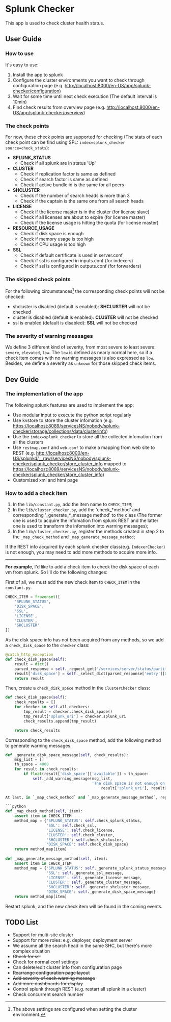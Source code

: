 # Splunk Checker
This app is used to check cluster health status.

## User Guide

### How to use
It's easy to use:

1. Install the app to splunk
2. Configure the cluster environments you want to check through configuration page (e.g. <http://localhost:8000/en-US/app/splunk-checker/configuration>)
3. Wait for some time until next check execution (The default interval is 10min)
4. Find check results from overview page (e.g. <http://localhost:8000/en-US/app/splunk-checker/overview>)

### The check points
For now, these check points are supported for checking (The stats of each check point can be find using SPL: `index=splunk_checker source=check_stats`):

- **SPLUNK_STATUS** 
	- Check if all splunk are in status 'Up'
- **CLUSTER**
	- Check if replication factor is same as defined
	- Check if search factor is same as defined
	- Check if active bundle id is the same for all peers
- **SHCLUSTER**
	- Check if the number of search heads is more than 3
	- Check if the captain is the same one from all search heads
- **LICENSE**
	- Check if the license master is in the cluster (for license slave)
	- Check if all licenses are about to expire (for license master)
	- Check if the license usage is hitting the quota (for license master)
- **RESOURCE_USAGE**
	- Check if disk space is enough
	- Check if memory usage is too high
	- Check if CPU usage is too high
- **SSL**
	- Check if default certificate is used in server.conf
	- Check if ssl is configured in inputs.conf (for indexers)
	- Check if ssl is configured in outputs.conf (for forwarders)

### The skipped check points
For the following circumstances[^1] the corresponding check points will not be checked:

- shcluster is disabled (default is enabled): **SHCLUSTER** will not be checked
- cluster is disabled (default is enabled): **CLUSTER** will not be checked
- ssl is enabled (default is disabled): **SSL** will not be checked

[^1]:The above settings are configured when setting the cluster environment.

### The severity of warning messages
We define 3 different kind of severity, from most severe to least severe: `severe`, `elevated`, `low`. The `low` is defined as nearly normal here, so if a check item comes with no warning messages is also expressed as `low`. Besides, we define a severity as `unknown` for those skipped check items.

## Dev Guide

### The implementation of the app
The following splunk features are used to implement the app:

- Use modular input to execute the python script regularly
- Use kvstore to store the cluster infomation (e.g. <https://localhost:8089/servicesNS/nobody/splunk-checker/storage/collections/data/clusterinfo>)
- Use the `index=splunk_checker` to store all the collected infomation from all the clusters
- Use `restmap.conf` and `web.conf` to make a mapping from web site to REST (e.g. <http://localhost:8000/en-US/splunkd/__raw/servicesNS/nobody/splunk-checker/splunk_checker/store_cluster_info> mapped to <https://localhost:8089/servicesNS/nobody/splunk-checker/splunk_checker/store_cluster_info>)
- Customized xml and html page

### How to add a check item
1. In the `lib/constant.py`, add the item name to `CHECK_TIEM`;
2. In the `lib/cluster_checker.py`, add the 'check\_\*method' and corresponding '\_generate\_*_message method' to the class (The former one is used to acquire the infomation from splunk REST and the latter one is used to transform the infomation into warning messages);
3. In the `lib/cluster_checker.py`, register the methods created in step 2 to the `_map_check_method` and `_map_generate_message_method`;

If the REST info acquired by each splunk checker class(e.g. `IndexerChecker`) is not enough, you may need to add more methods to acquire more info.

---

**For example**, I'd like to add a check item to check the disk space of each vm from splunk. So I'll do the following changes:

First of all, we must add the new check item to `CHECK_ITEM` in the `constant.py`.

```python
CHECK_ITEM = frozenset([
	'SPLUNK_STATUS',
	'DISK_SPACE',
	'SSL',
	'LICENSE',
	'CLUSTER',
	'SHCLUSTER'
])
```

As the disk space info has not been acquired from any methods, so we add a `check_disk_space` to the `checker` class:

```python
@catch_http_exception
def check_disk_space(self):
    result = dict()
    parsed_response = self._request_get('/services/server/status/partitions-space')
    result['disk_space'] = self._select_dict(parsed_response['entry'][0]['content'], ['available', 'capacity'])
    return result
```

Then, create a `check_disk_space` method in the `ClusterChecker` class:

```python
def check_disk_space(self):
	check_results = []
	for checker in self.all_checkers:
    	tmp_result = checker.check_disk_space()
    	tmp_result['splunk_uri'] = checker.splunk_uri
    	check_results.append(tmp_result)

	return check_results
```

Corresponding to the `check_disk_space` method, add the following method to generate warning messages.

```python
def _generate_disk_space_message(self, check_results):
    msg_list = []
    th_space = 4000
    for result in check_results:
        if float(result['disk_space']['available']) < th_space:
            self._add_warning_message(msg_list,
                                      'The disk space is not enough on [{0}]! Only {1}Mb avaliable.'.format(
                                          result['splunk_uri'], result['disk_space']['available']), Severity.SEVERE)                                                                                         ```

At last, in `_map_check_method` and `_map_generate_message_method`, register the new added methods to the method map.

```python 	
def _map_check_method(self, item):
    assert item in CHECK_ITEM
    method_map = {'SPLUNK_STATUS': self.check_splunk_status,
                  'SSL': self.check_ssl,
                  'LICENSE': self.check_license,
                  'CLUSTER': self.check_cluster,
                  'SHCLUSTER': self.check_shcluster,
                  'DISK_SPACE': self.check_disk_space}
    return method_map[item]
  
def _map_generate_message_method(self, item):
    assert item in CHECK_ITEM
    method_map = {'SPLUNK_STATUS': self._generate_splunk_status_message,
                  'SSL': self._generate_ssl_message,
                  'LICENSE': self._generate_license_message,
                  'CLUSTER': self._generate_cluster_message,
                  'SHCLUSTER': self._generate_shcluster_message,
                  'DISK_SPACE': self._generate_disk_space_message}
    return method_map[item]
```

Restart splunk, and the new check item will be found in the coming events.

## TODO List

- Support for multi-site cluster
- Support for more roles: e.g. deployer, deployment server
- We assume all the search head in the same SHC, but there's more complex situation
- ~~Check for ssl~~
- Check for normal conf settings
- Can delete/edit cluster info from configuration page
- ~~Rearrange configuration page layout~~
- ~~Add severity of each warning message~~
- ~~Add more dashboards for display~~
- Control splunk through REST (e.g. restart all splunk in a cluster)
- Check concurrent search number
